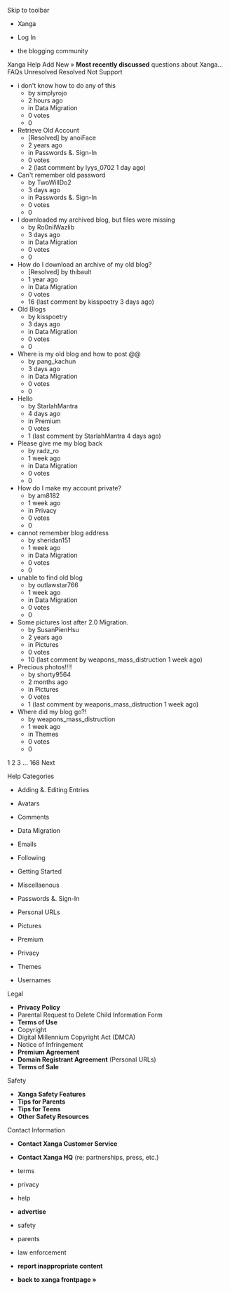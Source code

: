 Skip to toolbar

*   Xanga

*   Log In

*   the blogging community

Xanga Help Add New » **Most recently discussed** questions about Xanga… FAQs Unresolved Resolved Not Support

*   i don't know how to do any of this
    *   by simplyrojo
    *   2 hours ago
    *   in Data Migration
    *   0 votes
    *   0
*   Retrieve Old Account
    *   \[Resolved\] by anoiFace
    *   2 years ago
    *   in Passwords &. Sign-In
    *   0 votes
    *   2 (last comment by lyys\_0702 1 day ago)
*   Can't remember old password
    *   by TwoWillDo2
    *   3 days ago
    *   in Passwords &. Sign-In
    *   0 votes
    *   0
*   I downloaded my archived blog, but files were missing
    *   by Ro0nilWazlib
    *   3 days ago
    *   in Data Migration
    *   0 votes
    *   0
*   How do I download an archive of my old blog?
    *   \[Resolved\] by thibault
    *   1 year ago
    *   in Data Migration
    *   0 votes
    *   16 (last comment by kisspoetry 3 days ago)
*   Old Blogs
    *   by kisspoetry
    *   3 days ago
    *   in Data Migration
    *   0 votes
    *   0
*   Where is my old blog and how to post @@
    *   by pang\_kachun
    *   3 days ago
    *   in Data Migration
    *   0 votes
    *   0
*   Hello
    *   by StarlahMantra
    *   4 days ago
    *   in Premium
    *   0 votes
    *   1 (last comment by StarlahMantra 4 days ago)
*   Please give me my blog back
    *   by radz\_ro
    *   1 week ago
    *   in Data Migration
    *   0 votes
    *   0
*   How do I make my account private?
    *   by am8182
    *   1 week ago
    *   in Privacy
    *   0 votes
    *   0
*   cannot remember blog address
    *   by sheridan151
    *   1 week ago
    *   in Data Migration
    *   0 votes
    *   0
*   unable to find old blog
    *   by outlawstar766
    *   1 week ago
    *   in Data Migration
    *   0 votes
    *   0
*   Some pictures lost after 2.0 Migration.
    *   by SusanPienHsu
    *   2 years ago
    *   in Pictures
    *   0 votes
    *   10 (last comment by weapons\_mass\_distruction 1 week ago)
*   Precious photos!!!!
    *   by shorty9564
    *   2 months ago
    *   in Pictures
    *   0 votes
    *   1 (last comment by weapons\_mass\_distruction 1 week ago)
*   Where did my blog go?!
    *   by weapons\_mass\_distruction
    *   1 week ago
    *   in Themes
    *   0 votes
    *   0

1 2 3 ... 168 Next

Help Categories

*   Adding &. Editing Entries
*   Avatars
*   Comments
*   Data Migration
*   Emails
*   Following
*   Getting Started
*   Miscellaenous

*   Passwords &. Sign-In
*   Personal URLs
*   Pictures
*   Premium
*   Privacy
*   Themes
*   Usernames

Legal

*   **Privacy Policy**
*   Parental Request to Delete Child Information Form
*   **Terms of Use**
*   Copyright
*   Digital Millennium Copyright Act (DMCA)
*   Notice of Infringement
*   **Premium Agreement**
*   **Domain Registrant Agreement** (Personal URLs)
*   **Terms of Sale**

Safety

*   **Xanga Safety Features**
*   **Tips for Parents**
*   **Tips for Teens**
*   **Other Safety Resources**

Contact Information

*   **Contact Xanga Customer Service**
*   **Contact Xanga HQ** (re: partnerships, press, etc.)

*   terms
*   privacy
*   help
*   **advertise**

*   safety
*   parents
*   law enforcement
*   **report inappropriate content**

*   **back to xanga frontpage »**